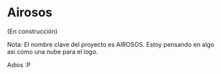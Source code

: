 # Airosos
(En construcción)

Nota: El nombre clave del proyecto es AIROSOS. Estoy pensando en algo asi como una nube para el logo. 

Adios :P 